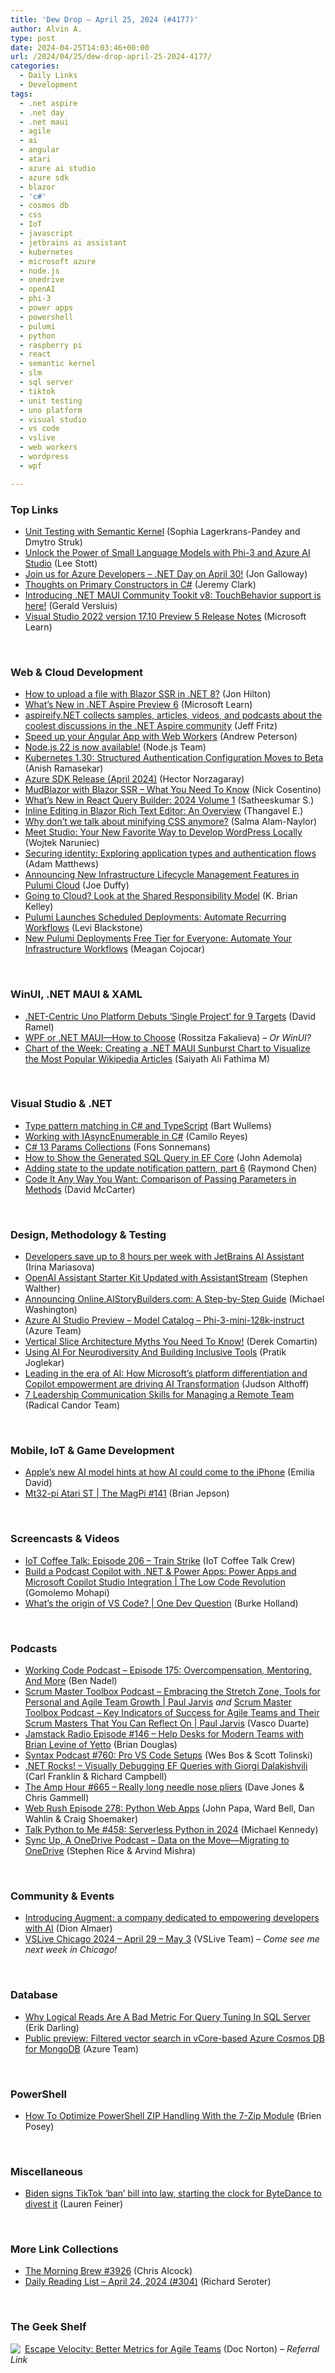 ```yaml
---
title: 'Dew Drop – April 25, 2024 (#4177)'
author: Alvin A.
type: post
date: 2024-04-25T14:03:46+00:00
url: /2024/04/25/dew-drop-april-25-2024-4177/
categories:
  - Daily Links
  - Development
tags:
  - .net aspire
  - .net day
  - .net maui
  - agile
  - ai
  - angular
  - atari
  - azure ai studio
  - azure sdk
  - blazor
  - 'c#'
  - cosmos db
  - css
  - IoT
  - javascript
  - jetbrains ai assistant
  - kubernetes
  - microsoft azure
  - node.js
  - onedrive
  - openAI
  - phi-3
  - power apps
  - powershell
  - pulumi
  - python
  - raspberry pi
  - react
  - semantic kernel
  - slm
  - sql server
  - tiktok
  - unit testing
  - uno platform
  - visual studio
  - vs code
  - vslive
  - web workers
  - wordpress
  - wpf

---
```

### <a name="top"></a>Top Links

  * <a href="https://devblogs.microsoft.com/semantic-kernel/unit-testing-with-semantic-kernel/" target="_blank" rel="noopener">Unit Testing with Semantic Kernel</a> (Sophia Lagerkrans-Pandey and Dmytro Struk)
  * <a href="https://techcommunity.microsoft.com/t5/educator-developer-blog/unlock-the-power-of-small-language-models-with-phi-3-and-azure/ba-p/4121956" target="_blank" rel="noopener">Unlock the Power of Small Language Models with Phi-3 and Azure AI Studio</a> (Lee Stott)
  * <a href="https://dev.to/dotnet/join-us-for-azure-developers-net-day-on-april-30-1pj8" target="_blank" rel="noopener">Join us for Azure Developers &#8211; .NET Day on April 30!</a> (Jon Galloway)
  * <a href="https://jeremybytes.blogspot.com/2024/04/thoughts-on-primary-constructors-in-c.html" target="_blank" rel="noopener">Thoughts on Primary Constructors in C#</a> (Jeremy Clark)
  * <a href="https://devblogs.microsoft.com/dotnet/dotnet-maui-community-toolkit-touchbehavior/" target="_blank" rel="noopener">Introducing .NET MAUI Community Tookit v8: TouchBehavior support is here!</a> (Gerald Versluis)
  * <a href="https://learn.microsoft.com/visualstudio/releases/2022/release-notes-preview#17.10.0-pre.5.0" target="_blank" rel="noopener">Visual Studio 2022 version 17.10 Preview 5 Release Notes</a> (Microsoft Learn)

&nbsp;

### <a name="web"></a>Web & Cloud Development

  * <a href="https://jonhilton.net/upload-file-ssr/" target="_blank" rel="noopener">How to upload a file with Blazor SSR in .NET 8?</a> (Jon Hilton)
  * <a href="https://learn.microsoft.com/dotnet/aspire/whats-new/preview-6" target="_blank" rel="noopener">What&#8217;s New in .NET Aspire Preview 6</a> (Microsoft Learn)
  * <a href="https://aspireify.net/" target="_blank" rel="noopener">aspireify.NET collects samples, articles, videos, and podcasts about the coolest discussions in the .NET Aspire community</a> (Jeff Fritz)
  * <a href="https://developer.mescius.com/blogs/speed-up-angular-apps-with-web-workers" target="_blank" rel="noopener">Speed up your Angular App with Web Workers</a> (Andrew Peterson)
  * <a href="https://nodejs.org/en/blog/announcements/v22-release-announce" target="_blank" rel="noopener">Node.js 22 is now available!</a> (Node.js Team)
  * <a href="https://kubernetes.io/blog/2024/04/25/structured-authentication-moves-to-beta/" target="_blank" rel="noopener">Kubernetes 1.30: Structured Authentication Configuration Moves to Beta</a> (Anish Ramasekar)
  * <a href="https://devblogs.microsoft.com/azure-sdk/azure-sdk-release-april-2024/" target="_blank" rel="noopener">Azure SDK Release (April 2024)</a> (Hector Norzagaray)
  * <a href="https://www.devleader.ca/2024/04/24/mudblazor-with-blazor-ssr-what-you-need-to-know/" target="_blank" rel="noopener">MudBlazor with Blazor SSR – What You Need To Know</a> (Nick Cosentino)
  * <a href="https://www.syncfusion.com/blogs/post/react-query-builder-2024-volume-1?utm_source=alvinashcraft&utm_medium=email&utm_campaign=alvinashcraft_blog_edmapr24" target="_blank" rel="noopener">What’s New in React Query Builder: 2024 Volume 1</a> (Satheeskumar S.)
  * <a href="https://www.syncfusion.com/blogs/post/inline-editing-blazor-rich-text-editor?utm_source=alvinashcraft&utm_medium=email&utm_campaign=alvinashcraft_blog_edmapr24" target="_blank" rel="noopener">Inline Editing in Blazor Rich Text Editor: An Overview</a> (Thangavel E.)
  * <a href="https://blog.sentry.io/why-dont-we-talk-about-minifying-css/" target="_blank" rel="noopener">Why don’t we talk about minifying CSS anymore?</a> (Salma Alam-Naylor)
  * <a href="https://wordpress.com/blog/2024/04/24/studio/" target="_blank" rel="noopener">Meet Studio: Your New Favorite Way to Develop WordPress Locally</a> (Wojtek Naruniec)
  * <a href="https://devblogs.microsoft.com/identity/app-types-and-auth-flows/" target="_blank" rel="noopener">Securing identity: Exploring application types and authentication flows</a> (Adam Matthews)
  * <a href="https://www.pulumi.com/blog/infrastructure-lifecycle-management/" target="_blank" rel="noopener">Announcing New Infrastructure Lifecycle Management Features in Pulumi Cloud</a> (Joe Duffy)
  * <a href="https://www.sqlservercentral.com/blogs/going-to-cloud-look-at-the-shared-responsibility-model" target="_blank" rel="noopener">Going to Cloud? Look at the Shared Responsibility Model</a> (K. Brian Kelley)
  * <a href="https://www.pulumi.com/blog/scheduled-deployments/" target="_blank" rel="noopener">Pulumi Launches Scheduled Deployments: Automate Recurring Workflows</a> (Levi Blackstone)
  * <a href="https://www.pulumi.com/blog/deploy-minutes-included/" target="_blank" rel="noopener">New Pulumi Deployments Free Tier for Everyone: Automate Your Infrastructure Workflows</a> (Meagan Cojocar)

&nbsp;

### <a name="silverlight"></a>WinUI, .NET MAUI & XAML

  * <a href="https://visualstudiomagazine.com/Articles/2024/04/24/uno-platform-update.aspx" target="_blank" rel="noopener">.NET-Centric Uno Platform Debuts &#8216;Single Project&#8217; for 9 Targets</a> (David Ramel)
  * <a href="https://www.telerik.com/blogs/wpf-net-maui-how-choose" target="_blank" rel="noopener">WPF or .NET MAUI—How to Choose</a> (Rossitza Fakalieva) _&#8211; Or WinUI?_
  * <a href="https://www.syncfusion.com/blogs/post/dotnet-maui-sunburst-chart-wikipedia?utm_source=alvinashcraft&utm_medium=email&utm_campaign=alvinashcraft_blog_edmapr24" target="_blank" rel="noopener">Chart of the Week: Creating a .NET MAUI Sunburst Chart to Visualize the Most Popular Wikipedia Articles</a> (Saiyath Ali Fathima M)

&nbsp;

### <a name="dotnet"></a>Visual Studio & .NET

  * <a href="https://bartwullems.blogspot.com/2024/04/type-pattern-matching-in-c-and.html" target="_blank" rel="noopener">Type pattern matching in C# and TypeScript</a> (Bart Wullems)
  * <a href="https://www.red-gate.com/simple-talk/development/dotnet-development/working-with-iasyncenumerable-in-c/" target="_blank" rel="noopener">Working with IAsyncEnumerable in C#</a> (Camilo Reyes)
  * <a href="https://reflectionit.nl/blog/2024/csharp-13-params-collections" target="_blank" rel="noopener">C# 13 Params Collections</a> (Fons Sonnemans)
  * <a href="https://code-maze.com/efcore-show-generated-sql-query/" target="_blank" rel="noopener">How to Show the Generated SQL Query in EF Core</a> (John Ademola)
  * <a href="https://devblogs.microsoft.com/oldnewthing/20240424-00/?p=109700" target="_blank" rel="noopener">Adding state to the update notification pattern, part 6</a> (Raymond Chen)
  * <a href="https://dotnettips.wordpress.com/2024/04/25/code-it-any-way-you-want-comparison-of-passing-parameters-in-methods/" target="_blank" rel="noopener">Code It Any Way You Want: Comparison of Passing Parameters in Methods</a> (David McCarter)

&nbsp;

### <a name="design"></a>Design, Methodology & Testing

  * <a href="https://blog.jetbrains.com/ai/2024/04/developers-save-up-to-8-hours-per-week-with-jetbrains-ai-assistant" target="_blank" rel="noopener">Developers save up to 8 hours per week with JetBrains AI Assistant</a> (Irina Mariasova)
  * <a href="http://stephenwalther.com/openai-assistant-starter-kit-updated-with-assistantstream/" target="_blank" rel="noopener">OpenAI Assistant Starter Kit Updated with AssistantStream</a> (Stephen Walther)
  * <a href="https://aistorybuilders.com/ViewBlogPost/4002" target="_blank" rel="noopener">Announcing Online.AIStoryBuilders.com: A Step-by-Step Guide</a> (Michael Washington)
  * <a href="https://ai.azure.com/explore/models/Phi-3-mini-128k-instruct/version/2/registry/azureml" target="_blank" rel="noopener">Azure AI Studio Preview &#8211; Model Catalog &#8211; Phi-3-mini-128k-instruct</a> (Azure Team)
  * <a href="https://codeopinion.com/vertical-slice-architecture-myths-you-need-to-know/" target="_blank" rel="noopener">Vertical Slice Architecture Myths You Need To Know!</a> (Derek Comartin)
  * <a href="https://smashingmagazine.com/2024/04/ai-neurodiversity-building-inclusive-tools/" target="_blank" rel="noopener">Using AI For Neurodiversity And Building Inclusive Tools</a> (Pratik Joglekar)
  * <a href="https://blogs.microsoft.com/blog/2024/04/24/leading-in-the-era-of-ai-how-microsofts-platform-differentiation-and-copilot-empowerment-are-driving-ai-transformation/" target="_blank" rel="noopener">Leading in the era of AI: How Microsoft’s platform differentiation and Copilot empowerment are driving AI Transformation</a> (Judson Althoff)
  * <a href="https://www.radicalcandor.com/blog/comms-skills-remote-team/" target="_blank" rel="noopener">7 Leadership Communication Skills for Managing a Remote Team</a> (Radical Candor Team)

&nbsp;

### <a name="mobile"></a>Mobile, IoT & Game Development

  * <a href="https://www.theverge.com/2024/4/24/24139266/apple-ai-model-openelm-iphone-laptops-strategy" target="_blank" rel="noopener">Apple’s new AI model hints at how AI could come to the iPhone</a> (Emilia David)
  * <a href="https://www.raspberrypi.com/news/mt32-pi-atari-st-the-magpi-141/" target="_blank" rel="noopener">Mt32-pi Atari ST | The MagPi #141</a> (Brian Jepson)

&nbsp;

### <a name="videos"></a>Screencasts & Videos

  * <a href="http://www.youtube.com/watch?v=C41Zsf2tzj8" target="_blank" rel="noopener">IoT Coffee Talk: Episode 206 &#8211; Train Strike</a> (IoT Coffee Talk Crew)
  * <a href="http://www.youtube.com/watch?v=Psp0rr7kPAw" target="_blank" rel="noopener">Build a Podcast Copilot with .NET & Power Apps: Power Apps and Microsoft Copilot Studio Integration | The Low Code Revolution</a> (Gomolemo Mohapi)
  * <a href="http://www.youtube.com/watch?v=iBPOmg39RQU" target="_blank" rel="noopener">What&#8217;s the origin of VS Code? | One Dev Question</a> (Burke Holland)

&nbsp;

### <a name="podcasts"></a>Podcasts

  * <a href="https://www.bennadel.com/blog/4642-working-code-podcast-episode-175-overcompensation-mentoring-and-more.htm" target="_blank" rel="noopener">Working Code Podcast &#8211; Episode 175: Overcompensation, Mentoring, And More</a> (Ben Nadel)
  * <a href="https://scrummastertoolbox.libsyn.com/embracing-the-stretch-zone-tools-for-personal-and-agile-team-growth-paul-jarvis" target="_blank" rel="noopener">Scrum Master Toolbox Podcast &#8211; Embracing the Stretch Zone, Tools for Personal and Agile Team Growth | Paul Jarvis</a> _and_ <a href="https://scrummastertoolbox.libsyn.com/key-indicators-of-success-for-agile-teams-and-their-scrum-masters-that-you-can-reflect-on-paul-jarvis" target="_blank" rel="noopener">Scrum Master Toolbox Podcast &#8211; Key Indicators of Success for Agile Teams and Their Scrum Masters That You Can Reflect On | Paul Jarvis</a> (Vasco Duarte)
  * <a href="https://www.heavybit.com/library/podcasts/jamstack-radio/ep-146-help-desks-for-modern-teams-with-brian-levine-of-yetto/" target="_blank" rel="noopener">Jamstack Radio Episode #146 &#8211; Help Desks for Modern Teams with Brian Levine of Yetto</a> (Brian Douglas)
  * <a href="https://syntax.fm/760" target="_blank" rel="noopener">Syntax Podcast #760: Pro VS Code Setups</a> (Wes Bos & Scott Tolinski)
  * <a href="https://www.spreaker.com/episode/visually-debugging-ef-queries-with-giorgi-dalakishvili--59642417" target="_blank" rel="noopener">.NET Rocks! &#8211; Visually Debugging EF Queries with Giorgi Dalakishvili</a> (Carl Franklin & Richard Campbell)
  * <a href="https://theamphour.com/665-really-long-needle-nose-pliers/" target="_blank" rel="noopener">The Amp Hour #665 – Really long needle nose pliers</a> (Dave Jones & Chris Gammell)
  * <a href="https://www.webrush.io/episodes/episode-278-python-web-apps" target="_blank" rel="noopener">Web Rush Episode 278: Python Web Apps</a> (John Papa, Ward Bell, Dan Wahlin & Craig Shoemaker)
  * <a href="https://talkpython.fm/episodes/show/458/serverless-python-in-2024" target="_blank" rel="noopener">Talk Python to Me #458: Serverless Python in 2024</a> (Michael Kennedy)
  * <a href="http://sites.libsyn.com/206900/data-on-the-movemigrating-to-onedrive" target="_blank" rel="noopener">Sync Up, A OneDrive Podcast &#8211; Data on the Move—Migrating to OneDrive</a> (Stephen Rice & Arvind Mishra)

&nbsp;

### <a name="events"></a>Community & Events

  * <a href="https://blog.almaer.com/introducing-augment-a-company-dedicated-to-empowering-developers-with-ai/" target="_blank" rel="noopener">Introducing Augment: a company dedicated to empowering developers with AI</a> (Dion Almaer)
  * <a href="https://vslive.com/events/chicago-2024/home.aspx" target="_blank" rel="noopener">VSLive Chicago 2024 &#8211; April 29 &#8211; May 3</a> (VSLive Team) _&#8211; Come see me next week in Chicago!_

&nbsp;

### <a name="sql"></a>Database

  * <a href="https://erikdarling.com/why-logical-reads-are-a-bad-metric-for-query-tuning-in-sql-server/" target="_blank" rel="noopener">Why Logical Reads Are A Bad Metric For Query Tuning In SQL Server</a> (Erik Darling)
  * <a href="https://azure.microsoft.com/en-us/updates/public-preview-filtered-vector-search-in-vcore-based-azure-cosmos-db-for-mongodb/" target="_blank" rel="noopener">Public preview: Filtered vector search in vCore-based Azure Cosmos DB for MongoDB</a> (Azure Team)

&nbsp;

### <a name="ps"></a>PowerShell

  * <a href="https://www.itprotoday.com/powershell/how-optimize-powershell-zip-handling-7-zip-module" target="_blank" rel="noopener">How To Optimize PowerShell ZIP Handling With the 7-Zip Module</a> (Brien Posey)

&nbsp;

### <a name="misc"></a>Miscellaneous

  * <a href="https://www.theverge.com/2024/4/24/24139036/biden-signs-tiktok-ban-bill-divest-foreign-aid-package" target="_blank" rel="noopener">Biden signs TikTok ‘ban’ bill into law, starting the clock for ByteDance to divest it</a> (Lauren Feiner)

&nbsp;

### <a name="links"></a>More Link Collections

  * <a href="https://blog.cwa.me.uk/2024/04/25/the-morning-brew-3926/" target="_blank" rel="noopener">The Morning Brew #3926</a> (Chris Alcock)
  * <a href="https://seroter.com/2024/04/24/daily-reading-list-april-24-2024-304/" target="_blank" rel="noopener">Daily Reading List – April 24, 2024 (#304)</a> (Richard Seroter)

&nbsp;

### <a name="shelf"></a>The Geek Shelf

<a href="https://www.amazon.com/dp/0578644835/?tag=amavin-20" target="_blank" rel="noopener"><img decoding="async" style="border: 0px currentcolor; float: left; display: inline; background-image: none;" src="https://m.media-amazon.com/images/I/41dy3nMGvUL._SS135_.jpg" align="left" border="0" /></a> <a href="https://www.amazon.com/dp/0578644835/?tag=amavin-20" target="_blank" rel="noopener">Escape Velocity: Better Metrics for Agile Teams</a> (Doc Norton) _&#8211; Referral Link_